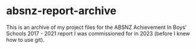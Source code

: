 # absnz-report-archive
This is an archive of my project files for the ABSNZ Achievement In Boys' Schools 2017 - 2021 report I was commissioned for in 2023 (before I knew how to use git).
